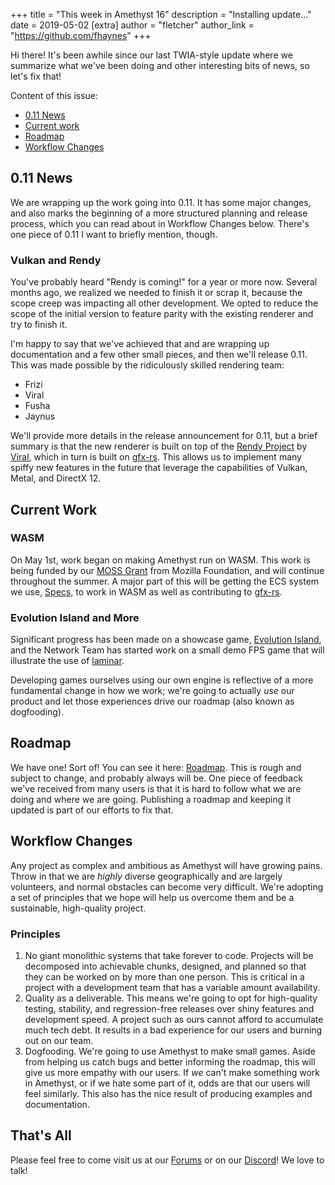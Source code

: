 +++
title = "This week in Amethyst 16"
description = "Installing update..."
date = 2019-05-02
[extra]
author = "fletcher"
author_link = "https://github.com/fhaynes"
+++

Hi there! It's been awhile since our last TWIA-style update where we summarize what we've been doing and other interesting bits of news, so let's fix that!

Content of this issue:

* [0.11 News](#0.11-news)
* [Current work](#current-work)
* [Roadmap](#roadmap)
* [Workflow Changes](#workflow-changes)

## 0.11 News

We are wrapping up the work going into 0.11. It has some major changes, and also marks the beginning of a more structured planning and release process, which you can read about in Workflow Changes below. There's one piece of 0.11 I want to briefly mention, though.

### Vulkan and Rendy

You've probably heard "Rendy is coming!" for a year or more now. Several months ago, we realized we needed to finish it or scrap it, because the scope creep was impacting all other development. We opted to reduce the scope of the initial version to feature parity with the existing renderer and try to finish it.

I'm happy to say that we've achieved that and are wrapping up documentation and a few other small pieces, and then we'll release 0.11. This was made possible by the ridiculously skilled rendering team:

- Frizi
- Viral
- Fusha
- Jaynus

We'll provide more details in the release announcement for 0.11, but a brief summary is that the new renderer is built on top of the [Rendy Project](https://github.com/amethyst/rendy) by [Viral](https://github.com/omni-viral), which in turn is built on [gfx-rs](https://github.com/gfx-rs/gfx). This allows us to implement many spiffy new features in the future that leverage the capabilities of Vulkan, Metal, and DirectX 12.

## Current Work

### WASM

On May 1st, work began on making Amethyst run on WASM. This work is being funded by our [MOSS Grant](https://amethyst.rs/blog/moss-grant-announce/) from Mozilla Foundation, and will continue throughout the summer. A major part of this will be getting the ECS system we use, [Specs](https://github.com/slide-rs/specs), to work in WASM as well as contributing to [gfx-rs](https://github.com/gfx-rs/gfx).

### Evolution Island and More

Significant progress has been made on a showcase game, [Evolution Island](https://github.com/amethyst/evoli), and the Network Team has started work on a small demo FPS game that will illustrate the use of [laminar](https://github.com/amethyst/laminar).

Developing games ourselves using our own engine is reflective of a more fundamental change in how we work; we're going to actually _use_ our product and let those experiences drive our roadmap (also known as dogfooding).

## Roadmap

We have one! Sort of! You can see it here: [Roadmap](https://amethyst.rs/roadmap). This is rough and subject to change, and probably always will be. One piece of feedback we've received from many users is that it is hard to follow what we are doing and where we are going. Publishing a roadmap and keeping it updated is part of our efforts to fix that.

## Workflow Changes

Any project as complex and ambitious as Amethyst will have growing pains. Throw in that we are _highly_ diverse geographically and are largely volunteers, and normal obstacles can become very difficult. We're adopting a set of principles that we hope will help us overcome them and be a sustainable, high-quality project.

### Principles

1. No giant monolithic systems that take forever to code. Projects will be decomposed into achievable chunks, designed, and planned so that they can be worked on by more than one person. This is critical in a project with a development team that has a variable amount availability.
2. Quality as a deliverable. This means we're going to opt for high-quality testing, stability, and regression-free releases over shiny features and development speed. A project such as ours cannot afford to accumulate much tech debt. It results in a bad experience for our users and burning out on our team. 
3. Dogfooding. We're going to use Amethyst to make small games. Aside from helping us catch bugs and better informing the roadmap, this will give us more empathy with our users. If _we_ can't make something work in Amethyst, or if we hate some part of it, odds are that our users will feel similarly. This also has the nice result of producing examples and documentation.

## That's All

Please feel free to come visit us at our [Forums](https://community.amethyst.rs) or on our [Discord](https://discord.gg/amethyst)! We love to talk!

